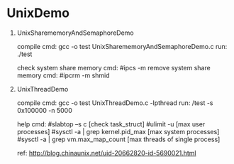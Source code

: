 # UnixDemo

1)  UnixSharememoryAndSemaphoreDemo

    compile cmd: gcc -o test UnixSharememoryAndSemaphoreDemo.c
    run: ./test
    
    check system share memory cmd: 
        #ipcs -m
    remove system share memory cmd:
        #ipcrm -m shmid

2)  UnixThreadDemo

    compile cmd: gcc -o test UnixThreadDemo.c -lpthread
    run: /test -s 0x100000 -n 5000
    
    help cmd: 
        #slabtop –s c   [check task_struct]
        #ulimit -u      [max user processes]
        #sysctl -a | grep kernel.pid_max        [max system processes]
        #sysctl -a | grep vm.max_map_count      [max threads of single process]
    
    ref: http://blog.chinaunix.net/uid-20662820-id-5690021.html

